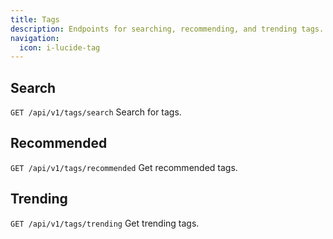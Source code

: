 ```yaml
---
title: Tags
description: Endpoints for searching, recommending, and trending tags.
navigation:
  icon: i-lucide-tag
---
```

## Search
`GET /api/v1/tags/search`
Search for tags.

## Recommended
`GET /api/v1/tags/recommended`
Get recommended tags.

## Trending
`GET /api/v1/tags/trending`
Get trending tags.
